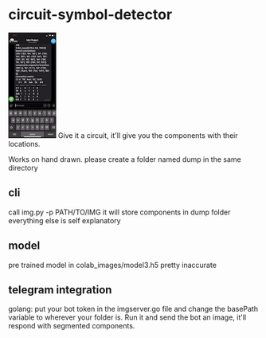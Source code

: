 # circuit-symbol-detector

![](https://github.com/nitin02s/circuit-components-recognition/blob/master/Demo.gif)
Give it a circuit, it'll give you the components with their locations.

Works on hand drawn.
please create a folder named dump in the same directory

## cli
call img.py -p PATH/TO/IMG
it will store components in dump folder
everything else is self explanatory

## model
pre trained model in colab_images/model3.h5 pretty inaccurate

## telegram integration
golang: put your bot token in the imgserver.go file and change the basePath variable to wherever your folder is.
Run it and send the bot an image, it'll respond with segmented components.
